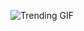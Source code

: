 
<!-- GIF_SECTION -->
![Trending GIF](https://media1.giphy.com/media/v1.Y2lkPThiYjIxNzcyZGtmMXZ2YW9oazlzdXZqaHNvZHB2MGp6aTdxanZiMGIzNGttcHM1YSZlcD12MV9naWZzX3NlYXJjaCZjdD1n/KEzraGlQTEHkarhUPO/giphy.gif)
<!-- END_GIF_SECTION -->
